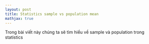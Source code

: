 ```yaml
---
layout: post
title: Statistics sample vs population mean
mathjax: true
---
```


Trong bài viết này chúng ta sẽ tìm hiểu về sample và population trong statistics


